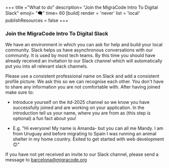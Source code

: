 +++
title ="What to do"
description= "Join the MigraCode Intro To Digital Slack"
emoji= "🗨"
time= 60
[build]
  render = 'never'
  list = 'local'
  publishResources = false 
+++

### Join the MigraCode Intro To Digital Slack

We have an environment in which you can ask for help and build your local community. Slack helps us have asynchronous conversations with our community. It is used by most tech teams.
By this time you should have already received an invitation to our Slack channel which will automatically put you into all relevant slack channels.

Please use a consistent professional name on Slack and add a consistent profile picture. We ask this so we can recognise each other. You don't have to share any information you are not comfortable with. After having joined make sure to:

 - Introduce yourself on the itd-2025 channel so we know you have successfully joined and are working on your application. In the introduction tell us your name, where you are from as (this step is optional) a fun fact about you!

 - E.g. "Hi everyone! My name is Amanda- but you can all me Mandy. I am from Uruguay and before migrating to Spain I was running an animal shelter in my home country. Exited to get started with web development 😊"

If you have not yet received an invite to our Slack channel, please send a message to barcelona@migracode.org